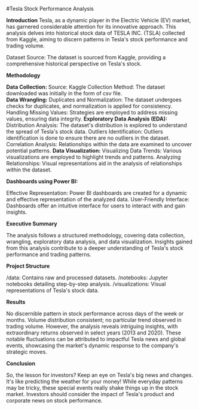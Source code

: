 #Tesla Stock Performance Analysis

**Introduction**
Tesla, as a dynamic player in the Electric Vehicle (EV) market, has garnered considerable attention for its innovative approach. This analysis delves into historical stock data of TESLA INC. (TSLA) collected from Kaggle, aiming to discern patterns in Tesla's stock performance and trading volume.

Dataset Source: The dataset is sourced from Kaggle, providing a comprehensive historical perspective on Tesla's stock.

**Methodology**

**Data Collection:**
Source: Kaggle
Collection Method: The dataset downloaded was initially in the form of csv file.  
**Data Wrangling:**
Duplicates and Normalization: The dataset undergoes checks for duplicates, and normalization is applied for consistency.
Handling Missing Values: Strategies are employed to address missing values, ensuring data integrity.
**Exploratory Data Analysis (EDA):**
Distribution Analysis: The dataset's distribution is explored to understand the spread of Tesla's stock data.
Outliers Identification: Outliers identification is done to ensure there are no outliers in the dataset. 
Correlation Analysis: Relationships within the data are examined to uncover potential patterns.
**Data Visualization:**
Visualizing Data Trends: Various visualizations are employed to highlight trends and patterns.
Analyzing Relationships: Visual representations aid in the analysis of relationships within the dataset.

**Dashboards using Power BI:**

Effective Representation: Power BI dashboards are created for a dynamic and effective representation of the analyzed data.
User-Friendly Interface: Dashboards offer an intuitive interface for users to interact with and gain insights.

**Executive Summary**

The analysis follows a structured methodology, covering data collection, wrangling, exploratory data analysis, and data visualization. Insights gained from this analysis contribute to a deeper understanding of Tesla's stock performance and trading patterns.

**Project Structure**

/data: Contains raw and processed datasets.
/notebooks: Jupyter notebooks detailing step-by-step analysis.
/visualizations: Visual representations of Tesla's stock data.

**Results**

No discernible pattern in stock performance across days of the week or months.
Volume distribution consistent; no particular trend observed in trading volume.
However, the analysis reveals intriguing insights, with extraordinary returns observed in select years (2013 and 2020). These notable fluctuations can be attributed to impactful Tesla news and global events, showcasing the market's dynamic response to the company's strategic moves.

**Conclusion**

So, the lesson for investors? Keep an eye on Tesla's big news and changes. It's like predicting the weather for your money!  While everyday patterns may be tricky, these special events really shake things up in the stock market.
 Investors should consider the impact of Tesla's product and corporate news on stock performance.

